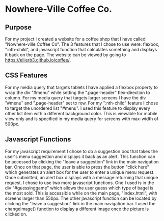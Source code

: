 # Nowhere-Ville Coffee Co.
## Purpose
For my project I created a website for a coffee shop that I have called "Nowhere-ville Coffee Co". The 3 features that I chose to use were: flexbox, ":nth-child", and javascript function that calculates something and displays it back on the page. The website can be viewed by going to https://ellierb3.github.io/coffee/.
## CSS Features
For my media query that targets tablets I have applied a flexbox property to wrap the div "#menu" while setting the ".page-header" flex-direction to column. For my media query that targets larger screens I have the div "#menu" and ".page-header" set to row. 
For my ":nth-child" feature I chose to target the unordered list "#menu". I used this feature to display every other list item with a different background color. This is viewable for mobile view only and is specified in my media query for screens with max-width of 500px. 
## Javascript Functions
For my javascript requirement I chose to do a suggestion box that takes the user's menu suggestion and displays it back as an alert. This function can be accessed by clicking the "leave a suggestion" link in the main navigation bar. Once on that page, the user is able to press the button "click here" which generates an alert box for the user to enter a unique menu request. Once submitted, an alert box displays with a message returning that unique request.
I chose to use two more javascript functions. One I used is in the div "#guessinggame" which allows the user guess which type of bagel is the most sold. This is accessible while on the main page, "index.html", with screens larger than 550px. The other javascript function can be located by clicking the "leave a suggestion" link in the main navigation bar. I used the changeImage() function to display a different image once the picture is clicked on.